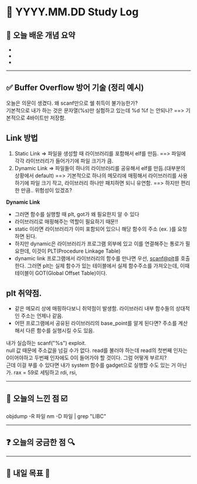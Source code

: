 # 📅 YYYY.MM.DD Study Log

## 📌 오늘 배운 개념 요약

- 
- 
- 

---

## ✅ Buffer Overflow 방어 기술 (정리 예시)

오늘은 의문이 생겼다.
왜 scanf만으로 쉘 취득이 불가능한가?  
기본적으로 내가 하는 것은 문자열(%s)만 실험하고 있는데
%d %f 는 안되나?  ==> 기본적으로 4바이트만 저장함. 

## Link 방법
1. Static Link => 파일을 생성할 때 라이브러리를 포함해서 elf를 만듬.
    ==> 파일에 각각 라이브러리가 들어가기에 파일 크기가 큼.
2. Dynamic Link => 파일들이 하나의 라이브러리를 공유해서 elf를 만듬.(대부분의 상황에서 default)
    ==> 기본적으로 하나의 메모리에 매핑해서 라이브러리를 사용하기에 파일 크기 작고, 라이브러리 하나만 패치하면 되니 유연함.
    ==> 하지만 편리한 만큼.. 위험성이 있겠죠?

**Dynamic Link**
- 그러면 함수를 실행할 때 plt, got가 왜 필요한지 알 수 있다
- 라이브러리로 매핑해주는 역할이 필요하기 때문!!
- static 이라면 라이브러리가 이미 포함되어 있으니 해당 함수의 주소 (ex. <scanf>)를 요청하면 된다.
- 하지만 dynamic은 라이브러리가 프로그램 외부에 있고 이를 연결해주는 통로가 필요한데, 이것이 PLT(Procedure Linkage Table)
- dynamic link 프로그램에서 라이브러리의 함수를 만나면 우선, <scanf@plt>를 호출한다. 그러면 plt는 실제 함수가 있는 테이블에서 실제 함수주소를 가져오는데, 이때 테이블이 GOT(Global Offset Table)이다.

## plt 취약점.
- 같은 메모리 상에 매핑하다보니 취약점이 발생함. 라이브러리 내부 함수들의 상대적인 주소는 언제나 같음.
- 어떤 프로그램에서 공유된 라이브러리의 base_point를 알게 된다면? 주소를 계산해서 다른 함수를 실행시킬 수도 있음.


내가 실습하는 scanf("%s") exploit.<br>
null 값 때문에 주소값을 넘길 수가 없다. read를 불러야 하는데 read의 첫번째 인자는 0이어야하고 두번째 인자에도 0이 들어가야 할 것이다. 그럼 어떻게 부르지?<br>
근데 이걸 부를 수 있다면 내가 system 함수를 gadget으로 실행할 수도 있는 거 아닌가. rax = 59로 세팅하고 rdi, rsi, 

---

## 🧠 오늘의 느낀 점 ☑️
objdump -R 파일
nm -D 파일 | grep "LIBC"



---

## ❓ 오늘의 궁금한 점 🔍



---

## 🔖 내일 목표 🎯

